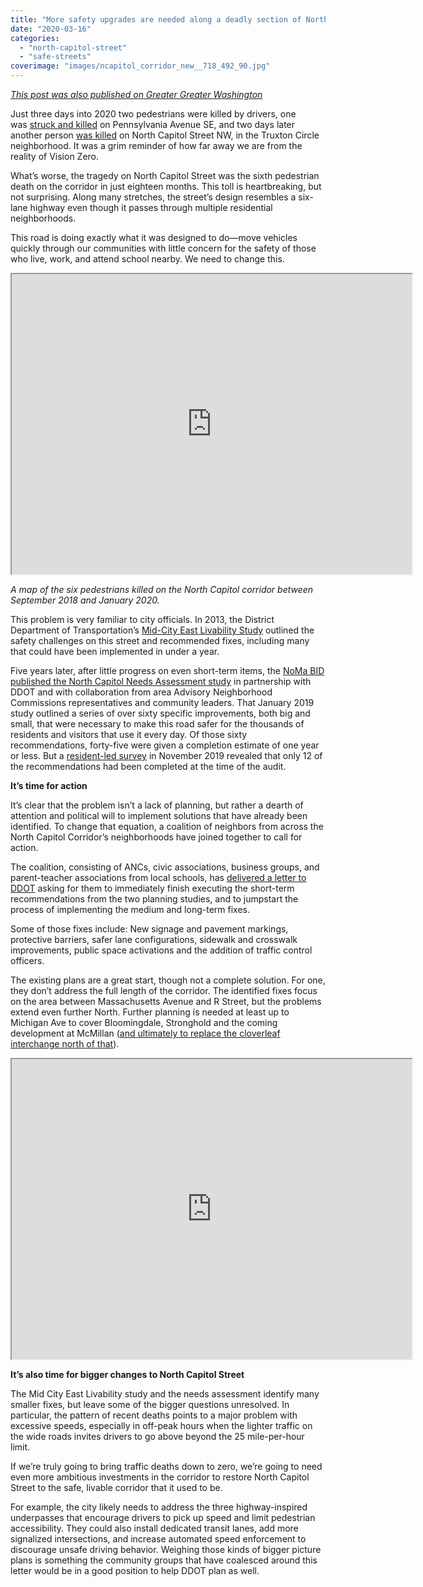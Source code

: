 ```yaml
---
title: "More safety upgrades are needed along a deadly section of North Capitol Street"
date: "2020-03-16"
categories: 
  - "north-capitol-street"
  - "safe-streets"
coverimage: "images/ncapitol_corridor_new__718_492_90.jpg"
---
```


_[This post was also published on Greater Greater Washington](https://ggwash.org/view/76602/more-safety-upgrades-are-needed-along-the-north-capitol-corridor)_

Just three days into 2020 two pedestrians were killed by drivers, one was [struck and killed](https://ggwash.org/view/75565/2020-begins-with-a-stark-reminder-about-our-dangerous-roads) on Pennsylvania Avenue SE, and two days later another person [was killed](http://mpdc.dc.gov/release/traffic-fatality-1400-block-north-capitol-street-northeast) on North Capitol Street NW, in the Truxton Circle neighborhood. It was a grim reminder of how far away we are from the reality of Vision Zero.

What’s worse, the tragedy on North Capitol Street was the sixth pedestrian death on the corridor in just eighteen months. This toll is heartbreaking, but not surprising. Along many stretches, the street’s design resembles a six-lane highway even though it passes through multiple residential neighborhoods.

This road is doing exactly what it was designed to do—move vehicles quickly through our communities with little concern for the safety of those who live, work, and attend school nearby. We need to change this.

<iframe src="https://www.google.com/maps/d/embed?mid=1Xbg9zsbSOJM9rBuM1HaM2KnvkOugCb2m" width="640" height="480"></iframe>

_A map of the six pedestrians killed on the North Capitol corridor between September 2018 and January 2020._

This problem is very familiar to city officials. In 2013, the District Department of Transportation’s [Mid-City East Livability Study](https://ddot.dc.gov/sites/default/files/dc/sites/ddot/page_content/attachments/DC%20Mid-City%20East%20Livability%20FINAL%20web_Part1.pdf) outlined the safety challenges on this street and recommended fixes, including many that could have been implemented in under a year.

Five years later, after little progress on even short-term items, the [NoMa BID published the North Capitol Needs Assessment study](https://www.nomabid.org/wp-content/uploads/2019/01/North-Capitol-Street-Needs-Assessment-Report-011619-WEB.pdf) in partnership with DDOT and with collaboration from area Advisory Neighborhood Commissions representatives and community leaders. That January 2019 study outlined a series of over sixty specific improvements, both big and small, that were necessary to make this road safer for the thousands of residents and visitors that use it every day. Of those sixty recommendations, forty-five were given a completion estimate of one year or less. But a [resident-led survey](https://docs.google.com/spreadsheets/d/1Jbvuc3tOVGL8niC-T6lxaoHpByBa9xBEy7NInbcrSgM/edit#gid=1558992093) in November 2019 revealed that only 12 of the recommendations had been completed at the time of the audit.

**It’s time for action**

It’s clear that the problem isn’t a lack of planning, but rather a dearth of attention and political will to implement solutions that have already been identified. To change that equation, a coalition of neighbors from across the North Capitol Corridor’s neighborhoods have joined together to call for action.

The coalition, consisting of ANCs, civic associations, business groups, and parent-teacher associations from local schools, has [delivered a letter to DDOT](https://docs.google.com/document/d/1Hu_H25a06sQAMj1nmjc7q8SE5TWOGZVkPRMBy1qv5XY/edit) asking for them to immediately finish executing the short-term recommendations from the two planning studies, and to jumpstart the process of implementing the medium and long-term fixes.

Some of those fixes include: New signage and pavement markings, protective barriers, safer lane configurations, sidewalk and crosswalk improvements, public space activations and the addition of traffic control officers.

The existing plans are a great start, though not a complete solution. For one, they don’t address the full length of the corridor. The identified fixes focus on the area between Massachusetts Avenue and R Street, but the problems extend even further North. Further planning is needed at least up to Michigan Ave to cover Bloomingdale, Stronghold and the coming development at McMillan ([and ultimately to replace the cloverleaf interchange north of that](https://ggwash.org/view/76264/will-development-at-the-armed-forces-retirement-home-mesh-with-the-city-or-be-another-planning-disaster)).

<iframe src="https://www.google.com/maps/d/embed?mid=1BN0YKyjqAxsA80Lsdydv5zwpTPblEkmV" width="640" height="480"></iframe>

**It’s also time for bigger changes to North Capitol Street**

The Mid City East Livability study and the needs assessment identify many smaller fixes, but leave some of the bigger questions unresolved. In particular, the pattern of recent deaths points to a major problem with excessive speeds, especially in off-peak hours when the lighter traffic on the wide roads invites drivers to go above beyond the 25 mile-per-hour limit.

If we’re truly going to bring traffic deaths down to zero, we’re going to need even more ambitious investments in the corridor to restore North Capitol Street to the safe, livable corridor that it used to be.

For example, the city likely needs to address the three highway-inspired underpasses that encourage drivers to pick up speed and limit pedestrian accessibility. They could also install dedicated transit lanes, add more signalized intersections, and increase automated speed enforcement to discourage unsafe driving behavior. Weighing those kinds of bigger picture plans is something the community groups that have coalesced around this letter would be in a good position to help DDOT plan as well.
